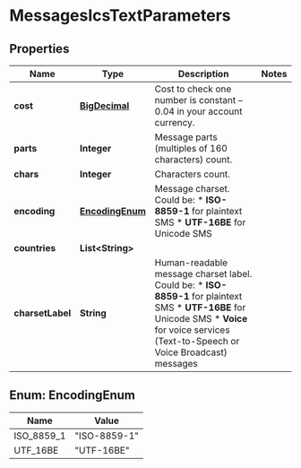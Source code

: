 
# MessagesIcsTextParameters

## Properties
Name | Type | Description | Notes
------------ | ------------- | ------------- | -------------
**cost** | [**BigDecimal**](BigDecimal.md) | Cost to check one number is constant – 0.04 in your account currency. | 
**parts** | **Integer** | Message parts (multiples of 160 characters) count. | 
**chars** | **Integer** | Characters count. | 
**encoding** | [**EncodingEnum**](#EncodingEnum) | Message charset. Could be: * **ISO-8859-1** for plaintext SMS * **UTF-16BE** for Unicode SMS  | 
**countries** | **List&lt;String&gt;** |  | 
**charsetLabel** | **String** | Human-readable message charset label. Could be: *   **ISO-8859-1** for plaintext SMS *   **UTF-16BE** for Unicode SMS *   **Voice** for voice services (Text-to-Speech or Voice Broadcast) messages  | 


<a name="EncodingEnum"></a>
## Enum: EncodingEnum
Name | Value
---- | -----
ISO_8859_1 | &quot;ISO-8859-1&quot;
UTF_16BE | &quot;UTF-16BE&quot;



